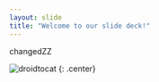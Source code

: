 ```yaml
---
layout: slide
title: "Welcome to our slide deck!"
---
```


changedZZ

![droidtocat](https://octodex.github.com/images/droidtocat.png)
{: .center}
